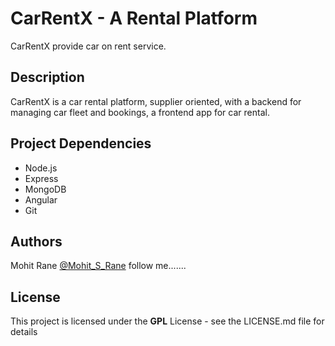 # CarRentX - A Rental Platform

CarRentX provide car on rent service.

## Description

CarRentX is a car rental platform, supplier oriented, with a backend for managing car fleet and bookings, a frontend app for car rental.

## Project Dependencies

* Node.js
* Express
* MongoDB
* Angular
* Git

## Authors

Mohit Rane [@Mohit_S_Rane](http://mohitsrane.com) follow me.......

## License

This project is licensed under the **GPL** License - see the LICENSE.md file for details
